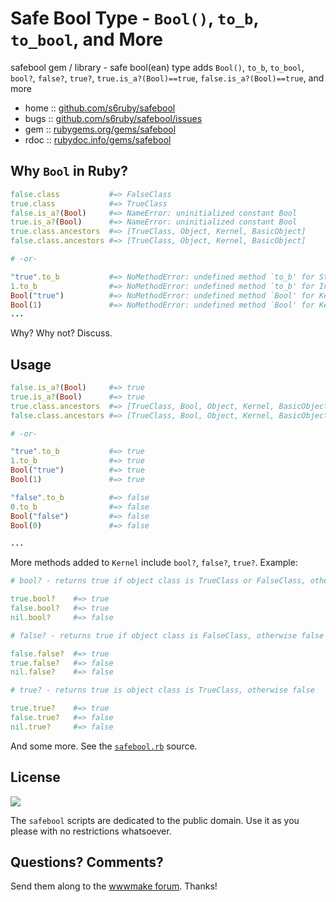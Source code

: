 
# Safe Bool Type - `Bool()`, `to_b`, `to_bool`, and More


safebool gem / library - safe bool(ean) type adds `Bool()`, `to_b`, `to_bool`, `bool?`, `false?`, `true?`, `true.is_a?(Bool)==true`, `false.is_a?(Bool)==true`, and more


* home  :: [github.com/s6ruby/safebool](https://github.com/s6ruby/safebool)
* bugs  :: [github.com/s6ruby/safebool/issues](https://github.com/s6ruby/safebool/issues)
* gem   :: [rubygems.org/gems/safebool](https://rubygems.org/gems/safebool)
* rdoc  :: [rubydoc.info/gems/safebool](http://rubydoc.info/gems/safebool)



## Why `Bool` in Ruby?


``` ruby
false.class           #=> FalseClass
true.class            #=> TrueClass
false.is_a?(Bool)     #=> NameError: uninitialized constant Bool
true.is_a?(Bool)      #=> NameError: uninitialized constant Bool
true.class.ancestors  #=> [TrueClass, Object, Kernel, BasicObject]
false.class.ancestors #=> [TrueClass, Object, Kernel, BasicObject]

# -or-

"true".to_b           #=> NoMethodError: undefined method `to_b' for String
1.to_b                #=> NoMethodError: undefined method `to_b' for Integer
Bool("true")          #=> NoMethodError: undefined method `Bool' for Kernel
Bool(1)               #=> NoMethodError: undefined method `Bool' for Kernel
...
```

Why? Why not? Discuss.



## Usage

``` ruby
false.is_a?(Bool)     #=> true
true.is_a?(Bool)      #=> true
true.class.ancestors  #=> [TrueClass, Bool, Object, Kernel, BasicObject]
false.class.ancestors #=> [TrueClass, Bool, Object, Kernel, BasicObject]

# -or-

"true".to_b           #=> true
1.to_b                #=> true
Bool("true")          #=> true
Bool(1)               #=> true

"false".to_b          #=> false
0.to_b                #=> false
Bool("false")         #=> false
Bool(0)               #=> false

...
```


More methods added to `Kernel` include `bool?`, `false?`, `true?`.
Example:


``` ruby
# bool? - returns true if object class is TrueClass or FalseClass, otherwise false

true.bool?    #=> true
false.bool?   #=> true
nil.bool?     #=> false

# false? - returns true if object class is FalseClass, otherwise false

false.false?  #=> true
true.false?   #=> false
nil.false?    #=> false

# true? - returns true is object class is TrueClass, otherwise false

true.true?    #=> true
false.true?   #=> false
nil.true?     #=> false
```

And some more.
See the [`safebool.rb`](https://github.com/s6ruby/safebool/blob/master/lib/safebool.rb) source.




## License

![](https://publicdomainworks.github.io/buttons/zero88x31.png)

The `safebool` scripts are dedicated to the public domain.
Use it as you please with no restrictions whatsoever.


## Questions? Comments?

Send them along to the [wwwmake forum](http://groups.google.com/group/wwwmake).
Thanks!
